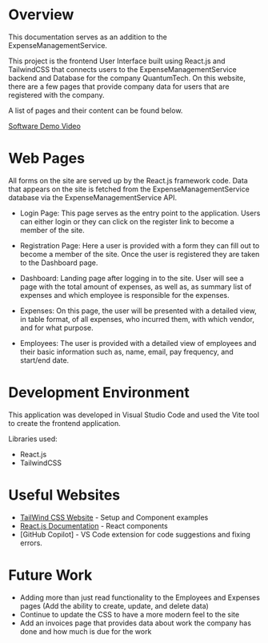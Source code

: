 # Overview

This documentation serves as an addition to the ExpenseManagementService. 

This project is the frontend User Interface built using React.js and TailwindCSS that connects users to the ExpenseManagementService backend and Database for the company QuantumTech. On this website, there are a few pages that provide company data for users that are registered with the company. 

A list of pages and their content can be found below.


[Software Demo Video](https://youtu.be/53ZQQPAr8RY)

# Web Pages

All forms on the site are served up by the React.js framework code. Data that appears on the site is fetched from the ExpenseManagementService database via the ExpenseManagementService API. 

- Login Page: 
This page serves as the entry point to the application. Users can either login or they can click on the register link to become a member of the site. 

- Registration Page:
Here a user is provided with a form they can fill out to become a member of the site. Once the user is registered they are taken to the Dashboard page.

- Dashboard: 
Landing page after logging in to the site. User will see a page with the total amount of expenses, as well as, as summary list of expenses and which employee is responsible for the expenses.

- Expenses:
On this page, the user will be presented with a detailed view, in table format, of all expenses, who incurred them, with which vendor, and for what purpose.

- Employees:
The user is provided with a detailed view of employees and their basic information such as, name, email, pay frequency, and start/end date.


# Development Environment

This application was developed in Visual Studio Code and used the Vite tool to create the frontend application.

Libraries used:
- React.js
- TailwindCSS

# Useful Websites

* [TailWind CSS Website](https://tailwindcss.com/) - Setup and Component examples
* [React.js Documentation](https://react.dev/reference/react) - React components
* [GitHub Copilot] - VS Code extension for code suggestions and fixing errors. 

# Future Work

* Adding more than just read functionality to the Employees and Expenses pages (Add the ability to create, update, and delete data)
* Continue to update the CSS to have a more modern feel to the site
* Add an invoices page that provides data about work the company has done and how much is due for the work